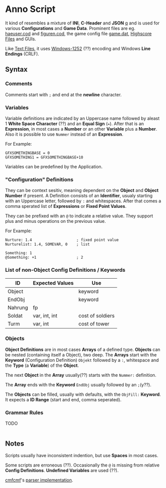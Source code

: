 # Anno Script #

It kind of resembles a mixture of **INI**, **C-Header** and **JSON** [q](https://github.com/roybaer/mdcii-engine/pull/10#issuecomment-510024829) and is used for various **Configurations** and **Game Data**.
Prominent files are eg. [haeuser.cod](../files/haeuser.cod.md) and [figuren.cod](../files/figuren.cod.md), the game config file [game.dat](../files/game.dat.md), [Highscore Files](./hss.md) and GUIs.

Like [Text Files](./text.md), it uses [Windows-1252](https://en.wikipedia.org/wiki/Windows-1252) (??) encoding and Windows **Line Endings** (CRLF).

## Syntax ##

### Comments ###

Comments start with `;` and end at the **newline** character.

### Variables ###

Variable definitions are indicated by an Uppercase name followed by aleast 1 **White Space Character** (??) and an **Equal Sign** (`=`). After that is an **Expression**, in most cases a **Number** or an other **Variable** plus a **Number**. Also it is possible to use `Nummer` instead of an **Expression**.

For Example:
```
GFXSOMETHINGBASE = 0
GFXSOMETHING1 = GFXSOMETHINGBASE+10
```

Variables can be predefined by the Application.

### "Configuration" Definitions ###

They can be context sesitiv, meaning dependent on the **Object** and **Object Number** if present.
A Definition consists of an **Identifier**, usualy starting with an Uppercase letter, followed by `:` and whitespaces.
After that comes a comma sperated list of **Expressions** or **Fixed Point Values**.

They can be prefixed with an `@` to indicate a relative value.
They support plus and minus operations on the previous value.

For Example:
```
Nurture: 1.4                    ; fixed point value
Nurturelist: 1.4, SOMEVAR, 0    ; list

Something: 1
@Something: +1                  ; 2
```

### List of non-Object Config Definitions / Keywords ###

| ID            | Expected Values   | Use |
|---------------|-------------------|-----|
| Object		|					| keyword |
| EndObj		|					| keyword |
| Nahrung		| fp				| |
| Soldat		| var, int, int		| cost of soldiers |
| Turm			| var, int			| cost of tower |

### Objects ###

**Object Definitions** are in most cases **Arrays** of a defined type.
**Objects** can be nested (containing itself a Object), two deep.
The **Arrays** start with the **Keyword** (Configuration Definition) `Objekt` followed by a `:`, whitespace and the **Type** (a **Variable**) of the **Object**.

The next **Object** in the **Array** usually(??) starts with the `Nummer:` definition.

The **Array** ends with the **Keyword** `EndObj` usually followed by an `;`(y??).

The **Objects** can be filled, usually with defaults, with the `ObjFill:` **Keyword**.
It expects a **ID Range** (start and end, comma seperated).

### Grammar Rules ###

TODO
```
```

## Notes ##

Scripts usually have inconsistent indention, but use **Spaces** in most cases.

Some scripts are erroneous (??). Occasionally the `@` is missing from relative **Config Definitions**. **Undefined Variables** are used (??).

[cmfcmf](https://github.com/cmfcmf)'s [parser implementation](https://github.com/cmfcmf/Anno2018/blob/master/src/parsers/DAT/dat-parser.ts).

